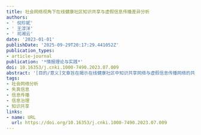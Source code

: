 ```yaml
---
title: 社会网络视角下在线健康社区知识共享与虚假信息传播差异分析
authors:
- ' 倪珍妮'
- ' 王淳洋'
- ' 司湘云'
date: '2023-01-01'
publishDate: '2025-09-29T20:17:29.441052Z'
publication_types:
- article-journal
publication: '*情报理论与实践*'
doi: 10.16353/j.cnki.1000-7490.2023.07.009
abstract: '[目的/意义]文章旨在揭示在线健康社区中知识共享网络与虚假信息传播网络的共性与特性，为社区促进知识共享、治理虚假信息传播提供建议。[方法/过程]针对循证治疗知识和虚假信息分别构建知识共享网络和虚假信息传播网络，运用社会网络分析的方法揭示两者在整体网络结构层面的异同，探究知识与虚假信息的传播概况及流动效率；根据用户的信息交流特征对用户进行聚类分析，从用户主题偏好和用户社区粘度两方面对网络中用户行为进行分析，探究用户的信息偏好与行为特征差异。[结果/结论]整体网络分析结果显示，知识共享网络和虚假信息传播网络都具备无标度特性和小世界效应，且具有相似的图等级结构和图效率，然而虚假信息传播网络中用户间联系更为紧密、关联程度更高、凝聚力更强。用户行为分析结果显示，社区成员更关注知识共享网络中支持循证医疗的经验信息和虚假信息传播网络中驳斥虚假信息的客观内容，而且知识共享网络中的用户群体在社区中的留存时间显著高于参与虚假信息讨论的用户群体。'
tags:
- 社会网络分析
- 失真信息
- 信息传播
- 信息治理
- 知识共享
links:
- name: URL
  url: https://doi.org/10.16353/j.cnki.1000-7490.2023.07.009
---
```

